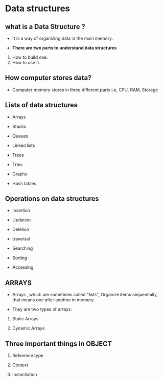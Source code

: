 # Data structures

## what is a Data Structure ?

* It is a way of organizing data in the main memory.

* **There are two parts to understand data structures**

1. How to build one.
2. How to use it.

## How computer stores data?

* Computer memory stores in three different parts i.e, CPU, RAM, Storage

## Lists of data structures

* Arrays

* Stacks

* Queues

* Linked lists

* Trees

* Tries

* Graphs

* Hash tables

## Operations on data structures

* Insertion

* Updation

* Deletion

* traversal

* Searching

* Sorting

* Accessing

## ARRAYS

* Arrays , which are sometimes called "lists", Organize items sequentially, that means one after another in memory.

* They are two types of arrays:

1. Static Arrays

2. Dynamic Arrays

## Three important things in OBJECT

1. Reference type

2. Context

3. instantiation
